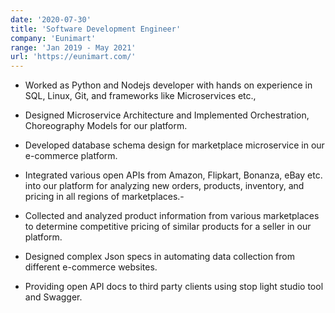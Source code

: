 ```yaml
---
date: '2020-07-30'
title: 'Software Development Engineer'
company: 'Eunimart'
range: 'Jan 2019 - May 2021'
url: 'https://eunimart.com/'
---
```


- Worked as Python and Nodejs developer with hands on experience in SQL, Linux, Git, and frameworks like
  Microservices etc.,

- Designed Microservice Architecture and Implemented Orchestration, Choreography Models for our platform.

- Developed database schema design for marketplace microservice in our e-commerce platform.

- Integrated various open APIs from Amazon, Flipkart, Bonanza, eBay etc. into our platform for analyzing new
  orders, products, inventory, and pricing in all regions of marketplaces.-

- Collected and analyzed product information from various marketplaces to determine competitive pricing of similar
  products for a seller in our platform.

- Designed complex Json specs in automating data collection from different e-commerce websites.

- Providing open API docs to third party clients using stop light studio tool and Swagger.
